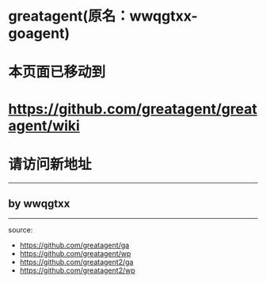 # **greatagent**(原名：wwqgtxx-goagent) #

# 本页面已移动到 #

# https://github.com/greatagent/greatagent/wiki #

# 请访问新地址 #




---

## by wwqgtxx ##

---

source:
  * https://github.com/greatagent/ga
  * https://github.com/greatagent/wp
  * https://github.com/greatagent2/ga
  * https://github.com/greatagent2/wp